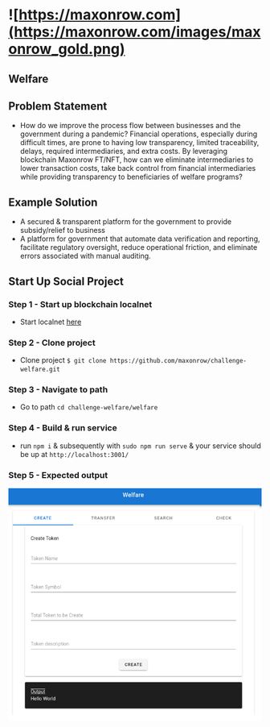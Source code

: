 # ![https://maxonrow.com](https://maxonrow.com/images/maxonrow_gold.png)

## Welfare

## Problem Statement

- How do we improve the process flow between businesses and the government during a pandemic? Financial operations, especially during difficult times, are prone to having low transparency, limited traceability,  delays, required intermediaries, and extra costs. By leveraging blockchain Maxonrow FT/NFT, how can we eliminate intermediaries to lower transaction costs, take back control from financial intermediaries while providing transparency to beneficiaries of welfare programs?

## Example Solution

- A secured & transparent platform for the government to provide subsidy/relief to business
- A platform for government that automate data verification and reporting, facilitate regulatory oversight, reduce operational friction, and eliminate errors associated with manual auditing.

## Start Up Social Project

### Step 1 - Start up blockchain localnet

- Start localnet [here](https://github.com/maxonrow/maxathon/tree/master/blockchain-starter-kit)

### Step 2 - Clone project

- Clone project `$ git clone https://github.com/maxonrow/challenge-welfare.git`

### Step 3 - Navigate to path

- Go to path `cd challenge-welfare/welfare`

### Step 4 - Build & run service

- run `npm i` & subsequently with `sudo npm run serve` & your service should be up at `http://localhost:3001/`

### Step 5 - Expected output

![Expected output](images/welfare.png)